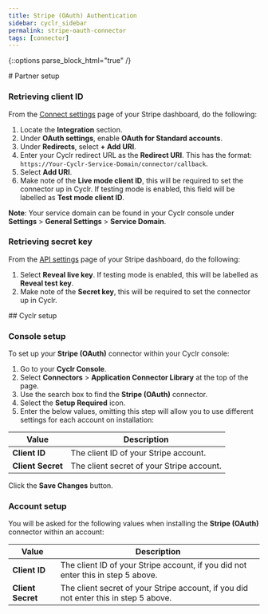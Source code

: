 ```yaml
---
title: Stripe (OAuth) Authentication
sidebar: cyclr_sidebar
permalink: stripe-oauth-connector
tags: [connector]
---
```

{::options parse_block_html="true" /}
<section class="card py-5 my-5">
# Partner setup

### Retrieving client ID

From the [Connect settings](https://dashboard.stripe.com/settings/applications) page of your Stripe dashboard, do the following:

1. Locate the **Integration** section.
2. Under **OAuth settings**, enable **OAuth for Standard accounts**.
3. Under **Redirects**, select **+ Add URI**.
4. Enter your Cyclr redirect URL as the **Redirect URI**. This has the format: `https://Your-Cyclr-Service-Domain/connector/callback`.
5. Select **Add URI**.
6. Make note of the **Live mode client ID**, this will be required to set the connector up in Cyclr. If testing mode is enabled, this field will be labelled as **Test mode client ID**.

**Note**: Your service domain can be found in your Cyclr console under **Settings** > **General Settings** > **Service Domain**.

### Retrieving secret key

From the [API settings](https://dashboard.stripe.com/apikeys) page of your Stripe dashboard, do the following:

1. Select **Reveal live key**. If testing mode is enabled, this will be labelled as **Reveal test key**.
2. Make note of the **Secret key**, this will be required to set the connector up in Cyclr.


</section>
<section class="card py-5 my-5">
## Cyclr setup

### Console setup

To set up your **Stripe (OAuth)** connector within your Cyclr console:

1. Go to your **Cyclr Console**.
2. Select **Connectors** > **Application Connector Library** at the top of the page.
3. Use the search box to find the **Stripe (OAuth)** connector.
4. Select the **Setup Required** icon.
5. Enter the below values, omitting this step will allow you to use different settings for each account on installation:

| Value             | Description                               |
| ----------------- | ----------------------------------------- |
| **Client ID**     | The client ID of your Stripe account.     |
| **Client Secret** | The client secret of your Stripe account. |

Click the **Save Changes** button.

### Account setup

You will be asked for the following values when installing the **Stripe (OAuth)** connector within an account:

| Value             | Description                                                                          |
| ----------------- | ------------------------------------------------------------------------------------ |
| **Client ID**     | The client ID of your Stripe account, if you did not enter this in step 5 above.     |
| **Client Secret** | The client secret of your Stripe account, if you did not enter this in step 5 above. |

</section>
